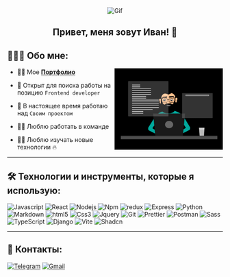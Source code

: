 <div id="header" align="center">
  <img alt="Gif" src="https://media.giphy.com/media/2IudUHdI075HL02Pkk/giphy.gif?cid=790b7611nwti9hbl4hd78wwi8g4aiykedelwk2cd2yde373h&ep=v1_gifs_search&rid=giphy.gif&ct=g"  height="180px"px"/>
<h2>Привет, меня зовут Иван! 👋</h2>
</div>

## 👨🏻‍💻 Обо мне:

<img  src="./thoughtworks-gif_dribbble.gif" height="190px" align="right" />

- 🙋‍♂️ Мое  **[Портфолио](https://ivangubkin.github.io)**

-  💼 Открыт для поиска работы на позицию `Frontend developer`

- 🔭 В настоящее время работаю над `Своим проектом`

- 🧑‍🦱 Люблю работать в команде

- 👨‍💻 Люблю изучать новые технологии :fire:

---

## 🛠️ Технологии и инструменты, которые я использую:

<p>
<img alt="Javascript" src="https://img.shields.io/badge/JavaScript-323330?style=for-the-badge&logo=javascript&logoColor=F7DF1E"  height="25px"/>
<img alt="React" src="https://img.shields.io/badge/React-20232A?style=for-the-badge&logo=react&logoColor=61DAFB" height="25px"/>
<img alt="Nodejs" src="https://img.shields.io/badge/-Nodejs-43853d?style=flat-square&logo=Node.js&logoColor=white"  height="25px"/>
<img alt="Npm" src="https://img.shields.io/badge/NPM-%23000000.svg?style=for-the-badge&logo=npm&logoColor=white" height="25px"/>
<img alt="redux" src="https://img.shields.io/badge/-Redux-764ABC?style=flat-square&logo=redux&logoColor=white" height="25px"/>
<img alt="Express" src="https://img.shields.io/badge/express.js-%23404d59.svg?style=for-the-badge&logo=express&logoColor=%2361DAFB" height="25px"/>
<img alt="Python" src="https://img.shields.io/badge/Python-14354C?style=for-the-badge&logo=python&logoColor=white" height="25px"/>
<img alt="Markdown" src="https://img.shields.io/badge/Markdown-000000?style=for-the-badge&logo=markdown&logoColor=white"  height="25px"/>
<img alt="html5" src="https://img.shields.io/badge/HTML5-E34F26?style=for-the-badge&logo=html5&logoColor=white" height="25px"/>
<img alt="Css3" src="https://img.shields.io/badge/CSS3-1572B6?style=for-the-badge&logo=css3&logoColor=white" height="25px"/>
<img alt="Jquery" src="https://img.shields.io/badge/jquery-%230769AD.svg?style=for-the-badge&logo=jquery&logoColor=white" height="25px"/>
<img alt="Git" src="https://img.shields.io/badge/-Git-F05032?style=flat-square&logo=git&logoColor=white" height="25px"/>
<img alt="Prettier" src="https://img.shields.io/badge/-Prettier-F7B93E?style=flat-square&logo=prettier&logoColor=white" height="25px"/>
<img alt="Postman" src="https://img.shields.io/badge/-Postman-00C7B7?style=flat-square&logo=postman&logoColor=white" height="25px"/>
<img alt="Sass" src="https://img.shields.io/badge/-Scss-%23CF649A?style=flat-square&logo=sass&logoColor=white" height="25px"/>
<img alt="TypeScript" src="https://img.shields.io/badge/-TypeScript-%233178c6?style=flat-square&logo=typescript&logoColor=white" height="25px"/>
<img alt="Django" src="https://img.shields.io/badge/-django-%230C4B33?style=flat-square&logo=django&logoColor=white" height="25px"/>
<img alt="Vite" src="https://img.shields.io/badge/-vite-%23646cff?style=flat-square&logo=vite&logoColor=white" height="25px" />
<img alt="Shadcn" src="https://img.shields.io/badge/-shadcn-black?style=flat-square&logo=shadcnui&logoColor=white" height="25px" />

</p>

---

## 📱 Контакты:
<p>
  <a href="https://t.me/Moryachok77"><img alt="Telegram" src="https://img.shields.io/badge/-Telegramm-%2327a7e7?style=flat-square&logo=telegram&logoColor=white" height="25px"/></a>
  <a href="mailto:iv.gubkin19988@gmail.com"><img alt="Gmail" src="https://img.shields.io/badge/-Gmail-%23fff?style=flat-square&logo=gmail&logoColor=red" height="25px" /></a>
</p>

